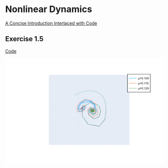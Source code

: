 # Nonlinear Dynamics
[A Concise Introduction Interlaced with Code](https://link.springer.com/book/10.1007/978-3-030-91032-7)

## Exercise 1.5
[Code](https://github.com/ianwineman/nonlinear-dynamics/blob/main/exercises/exercise1_5.jl)

![Exercise 1.5](plots/exercise1_5.png)